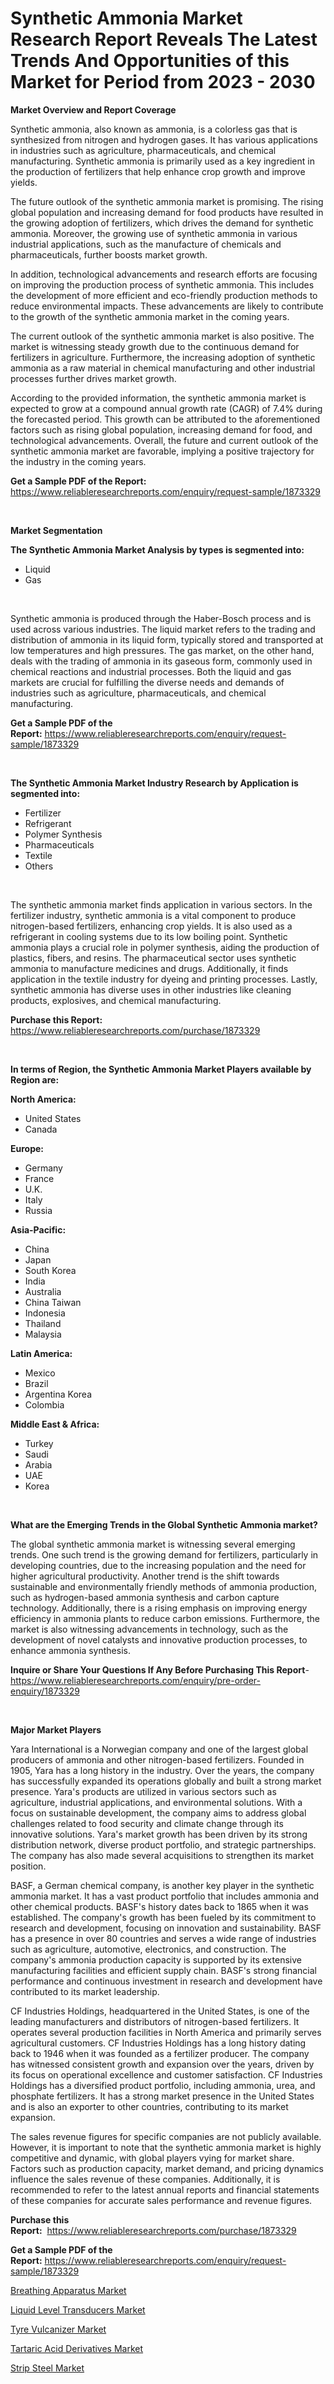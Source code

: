 <p><h1>Synthetic Ammonia Market Research Report Reveals The Latest Trends And Opportunities of this Market for Period from 2023 - 2030</h1></p><p><strong>Market Overview and Report Coverage</strong></p>
<p><p>Synthetic ammonia, also known as ammonia, is a colorless gas that is synthesized from nitrogen and hydrogen gases. It has various applications in industries such as agriculture, pharmaceuticals, and chemical manufacturing. Synthetic ammonia is primarily used as a key ingredient in the production of fertilizers that help enhance crop growth and improve yields.</p><p>The future outlook of the synthetic ammonia market is promising. The rising global population and increasing demand for food products have resulted in the growing adoption of fertilizers, which drives the demand for synthetic ammonia. Moreover, the growing use of synthetic ammonia in various industrial applications, such as the manufacture of chemicals and pharmaceuticals, further boosts market growth.</p><p>In addition, technological advancements and research efforts are focusing on improving the production process of synthetic ammonia. This includes the development of more efficient and eco-friendly production methods to reduce environmental impacts. These advancements are likely to contribute to the growth of the synthetic ammonia market in the coming years.</p><p>The current outlook of the synthetic ammonia market is also positive. The market is witnessing steady growth due to the continuous demand for fertilizers in agriculture. Furthermore, the increasing adoption of synthetic ammonia as a raw material in chemical manufacturing and other industrial processes further drives market growth.</p><p>According to the provided information, the synthetic ammonia market is expected to grow at a compound annual growth rate (CAGR) of 7.4% during the forecasted period. This growth can be attributed to the aforementioned factors such as rising global population, increasing demand for food, and technological advancements. Overall, the future and current outlook of the synthetic ammonia market are favorable, implying a positive trajectory for the industry in the coming years.</p></p>
<p><strong>Get a Sample PDF of the Report:</strong> <a href="https://www.reliableresearchreports.com/enquiry/request-sample/1873329">https://www.reliableresearchreports.com/enquiry/request-sample/1873329</a></p>
<p>&nbsp;</p>
<p><strong>Market Segmentation</strong></p>
<p><strong>The Synthetic Ammonia Market Analysis by types is segmented into:</strong></p>
<p><ul><li>Liquid</li><li>Gas</li></ul></p>
<p>&nbsp;</p>
<p><p>Synthetic ammonia is produced through the Haber-Bosch process and is used across various industries. The liquid market refers to the trading and distribution of ammonia in its liquid form, typically stored and transported at low temperatures and high pressures. The gas market, on the other hand, deals with the trading of ammonia in its gaseous form, commonly used in chemical reactions and industrial processes. Both the liquid and gas markets are crucial for fulfilling the diverse needs and demands of industries such as agriculture, pharmaceuticals, and chemical manufacturing.</p></p>
<p><strong>Get a Sample PDF of the Report:</strong>&nbsp;<a href="https://www.reliableresearchreports.com/enquiry/request-sample/1873329">https://www.reliableresearchreports.com/enquiry/request-sample/1873329</a></p>
<p>&nbsp;</p>
<p><strong>The Synthetic Ammonia Market Industry Research by Application is segmented into:</strong></p>
<p><ul><li>Fertilizer</li><li>Refrigerant</li><li>Polymer Synthesis</li><li>Pharmaceuticals</li><li>Textile</li><li>Others</li></ul></p>
<p>&nbsp;</p>
<p><p>The synthetic ammonia market finds application in various sectors. In the fertilizer industry, synthetic ammonia is a vital component to produce nitrogen-based fertilizers, enhancing crop yields. It is also used as a refrigerant in cooling systems due to its low boiling point. Synthetic ammonia plays a crucial role in polymer synthesis, aiding the production of plastics, fibers, and resins. The pharmaceutical sector uses synthetic ammonia to manufacture medicines and drugs. Additionally, it finds application in the textile industry for dyeing and printing processes. Lastly, synthetic ammonia has diverse uses in other industries like cleaning products, explosives, and chemical manufacturing.</p></p>
<p><strong>Purchase this Report:</strong>&nbsp; <a href="https://www.reliableresearchreports.com/purchase/1873329">https://www.reliableresearchreports.com/purchase/1873329</a></p>
<p>&nbsp;</p>
<p><strong>In terms of Region, the Synthetic Ammonia Market Players available by Region are:</strong></p>
<p>
    <p> <strong> North America: </strong>
        <ul>
            <li>United States</li>
            <li>Canada</li>
        </ul>
        </p> 
    <p> <strong> Europe: </strong>
        <ul>
            <li>Germany</li>
            <li>France</li>
            <li>U.K.</li>
            <li>Italy</li>
            <li>Russia</li>
        </ul>
        </p> 
    <p> <strong> Asia-Pacific: </strong>
        <ul>
            <li>China</li>
            <li>Japan</li>
            <li>South Korea</li>
            <li>India</li>
            <li>Australia</li>
            <li>China Taiwan</li>
            <li>Indonesia</li>
            <li>Thailand</li>
            <li>Malaysia</li>
        </ul>
        </p> 
    <p> <strong> Latin America: </strong>
        <ul>
            <li>Mexico</li>
            <li>Brazil</li>
            <li>Argentina Korea</li>
            <li>Colombia</li>
        </ul>
        </p> 
    <p> <strong> Middle East & Africa: </strong>
        <ul>
            <li>Turkey</li>
            <li>Saudi</li>
            <li>Arabia</li>
            <li>UAE</li>
            <li>Korea</li>
        </ul>
    </p>
    </p>
<p>&nbsp;</p>
<p><strong>What are the Emerging Trends in the Global Synthetic Ammonia market?</strong></p>
<p><p>The global synthetic ammonia market is witnessing several emerging trends. One such trend is the growing demand for fertilizers, particularly in developing countries, due to the increasing population and the need for higher agricultural productivity. Another trend is the shift towards sustainable and environmentally friendly methods of ammonia production, such as hydrogen-based ammonia synthesis and carbon capture technology. Additionally, there is a rising emphasis on improving energy efficiency in ammonia plants to reduce carbon emissions. Furthermore, the market is also witnessing advancements in technology, such as the development of novel catalysts and innovative production processes, to enhance ammonia synthesis.</p></p>
<p><strong>Inquire or Share Your Questions If Any Before Purchasing This Report</strong>- <a href="https://www.reliableresearchreports.com/enquiry/pre-order-enquiry/1873329">https://www.reliableresearchreports.com/enquiry/pre-order-enquiry/1873329</a></p>
<p>&nbsp;</p>
<p><strong>Major Market Players</strong></p>
<p><p>Yara International is a Norwegian company and one of the largest global producers of ammonia and other nitrogen-based fertilizers. Founded in 1905, Yara has a long history in the industry. Over the years, the company has successfully expanded its operations globally and built a strong market presence. Yara's products are utilized in various sectors such as agriculture, industrial applications, and environmental solutions. With a focus on sustainable development, the company aims to address global challenges related to food security and climate change through its innovative solutions. Yara's market growth has been driven by its strong distribution network, diverse product portfolio, and strategic partnerships. The company has also made several acquisitions to strengthen its market position.</p><p>BASF, a German chemical company, is another key player in the synthetic ammonia market. It has a vast product portfolio that includes ammonia and other chemical products. BASF's history dates back to 1865 when it was established. The company's growth has been fueled by its commitment to research and development, focusing on innovation and sustainability. BASF has a presence in over 80 countries and serves a wide range of industries such as agriculture, automotive, electronics, and construction. The company's ammonia production capacity is supported by its extensive manufacturing facilities and efficient supply chain. BASF's strong financial performance and continuous investment in research and development have contributed to its market leadership.</p><p>CF Industries Holdings, headquartered in the United States, is one of the leading manufacturers and distributors of nitrogen-based fertilizers. It operates several production facilities in North America and primarily serves agricultural customers. CF Industries Holdings has a long history dating back to 1946 when it was founded as a fertilizer producer. The company has witnessed consistent growth and expansion over the years, driven by its focus on operational excellence and customer satisfaction. CF Industries Holdings has a diversified product portfolio, including ammonia, urea, and phosphate fertilizers. It has a strong market presence in the United States and is also an exporter to other countries, contributing to its market expansion.</p><p>The sales revenue figures for specific companies are not publicly available. However, it is important to note that the synthetic ammonia market is highly competitive and dynamic, with global players vying for market share. Factors such as production capacity, market demand, and pricing dynamics influence the sales revenue of these companies. Additionally, it is recommended to refer to the latest annual reports and financial statements of these companies for accurate sales performance and revenue figures.</p></p>
<p><strong>Purchase this Report:</strong>&nbsp;&nbsp;<a href="https://www.reliableresearchreports.com/purchase/1873329">https://www.reliableresearchreports.com/purchase/1873329</a></p>
<p></p>
<p><strong>Get a Sample PDF of the Report:</strong>&nbsp;<a href="https://www.reliableresearchreports.com/enquiry/request-sample/1873329">https://www.reliableresearchreports.com/enquiry/request-sample/1873329</a></p>
<p><p><a href="https://medium.com/@shaniekunze/breathing-apparatus-market-size-market-outlook-and-market-forecast-2023-to-2030-3cd3d49dd82b">Breathing Apparatus Market</a></p><p><a href="https://medium.com/@viksingh034/liquid-level-transducers-market-furnishes-information-on-market-share-market-trends-and-market-41e22ffff824">Liquid Level Transducers Market</a></p><p><a href="https://medium.com/@ulicesdoyle2023/tyre-vulcanizer-market-trends-and-market-analysis-forecasted-for-period-2023-2030-21f7e15f0a93">Tyre Vulcanizer Market</a></p><p><a href="https://github.com/provorikovar/Market-Research-Report-List-1/blob/main/tartaric-acid-derivatives-market.md">Tartaric Acid Derivatives Market</a></p><p><a href="https://github.com/kipkeeva/Market-Research-Report-List-1/blob/main/strip-steel-market.md">Strip Steel Market</a></p></p>